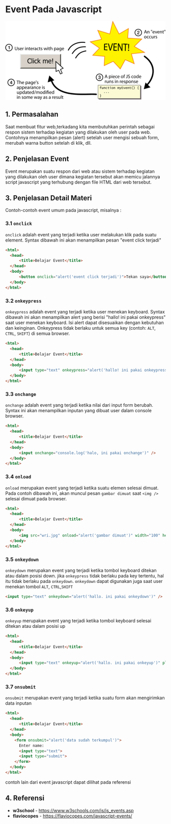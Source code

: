 # Event Pada Javascript

<img src="./event.png" width="600" />

## 1. Permasalahan
Saat membuat fitur web,terkadang kita membutuhkan perintah sebagai respon sistem terhadap kegiatan yang dilakukan oleh user pada web. Contohnya menampilkan pesan (alert) setelah user mengisi sebuah form, merubah warna button setelah di klik, dll.

## 2. Penjelasan Event

Event merupakan suatu respon dari web atau sistem terhadap kegiatan yang dilakukan oleh user dimana kegiatan tersebut akan memicu jalannya script javascript yang terhubung dengan file HTML dari web tersebut. 

## 3. Penjelasan Detail Materi
Contoh-contoh event umum pada javascript, misalnya : 

### 3.1 `onclick`
`onclick` adalah event yang terjadi ketika user melakukan klik pada suatu element. Syntax dibawah ini akan menampilkan pesan "event click terjadi"
```html
<html>
  <head>
      <title>Belajar Event</title>
  </head>
  <body>
      <button onclick="alert('event click terjadi')">Tekan saya</button>
  </body>
</html>
```

### 3.2 `onkeypress`
`onkeypress` adalah event yang terjadi ketika user menekan keyboard. Syntax dibawah ini akan menampilkan alert yang berisi "hallo! ini pakai onkeypress" saat user menekan keyboard. Isi alert dapat disesuaikan dengan kebutuhan dan keinginan. Onkeypress tidak berlaku untuk semua key (contoh: `ALT`, `CTRL`, `SHIFT`) di semua browser.

```html
<html>
  <head>
      <title>Belajar Event</title>
  </head>
  <body>
      <input type="text" onkeypress="alert('hallo! ini pakai onkeypress')" />
  </body>
</html>

```

### 3.3 `onchange`   
`onchange` adalah event yang terjadi ketika nilai dari input form berubah. Syntax ini akan menampilkan inputan yang dibuat user dalam console browser.

```html
<html>
  <head>
      <title>Belajar Event</title>
  </head>
  <body>
      <input onchange="console.log('halo, ini pakai onchange')" />
  </body>
</html>

```

### 3.4 `onload`
`onload` merupakan event yang terjadi ketika suatu elemen selesai dimuat. Pada contoh dibawah ini, akan muncul pesan `gambar dimuat` saat `<img />` selesai dimuat pada browser.

```html
<html>
  <head>
      <title>Belajar Event</title>
  </head>
  <body>
      <img src="wri.jpg" onload="alert('gambar dimuat')" width="100" height="132">
  </body>
</html>

```


### 3.5 `onkeydown`  
`onkeydown` merupakan event yang terjadi ketika tombol keyboard ditekan atau dalam posisi down. jika `onkeypress` tidak berlaku pada key tertentu, hal itu tidak berlaku pada `onkeydown`. `onkeydown` dapat digunakan juga saat user menekan tombol `ALT`, `CTRL`,`SHIFT`
```html
<input type="text" onkeydown="alert('hallo. ini pakai onkeydown')" />
```

### 3.6 `onkeyup`
`onkeyup` merupakan event yang terjadi ketika tombol keyboard selesai ditekan atau dalam posisi up

```html
<html>
  <head>
      <title>Belajar Event</title>
  </head>
  <body>
      <input type="text" onkeyup="alert('hallo. ini pakai onkeyup')" placeholder="onkeyup" />
  </body>
</html>

```

### 3.7 `onsubmit`
`onsubmit` merupakan event yang terjadi ketika suatu form akan mengirimkan data inputan
```html
<html>
  <head>
      <title>Belajar Event</title>
  </head>
  <body>
    <form onsubmit="alert('data sudah terkumpul')">
      Enter name: 
      <input type="text">
      <input type="submit">
    </form>
  </body>
</html>

```

contoh lain dari event javascript dapat dilihat pada referensi

## 4. Referensi

- **w3school** - https://www.w3schools.com/js/js_events.asp
- **flaviocopes** - https://flaviocopes.com/javascript-events/